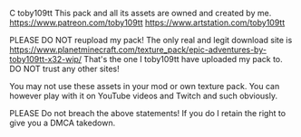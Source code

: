 C toby109tt 
This pack and all its assets are owned and created by me.
https://www.patreon.com/toby109tt
https://www.artstation.com/toby109tt

PLEASE DO NOT reupload my pack!
The only real and legit download site is https://www.planetminecraft.com/texture_pack/epic-adventures-by-toby109tt-x32-wip/
That's the one I toby109tt have uploaded my pack to.
DO NOT trust any other sites!

You may not use these assets in your mod or own texture pack.
You can however play with it on YouTube videos and Twitch and such obviously.

PLEASE Do not breach the above statements!
If you do I retain the right to give you a DMCA takedown.